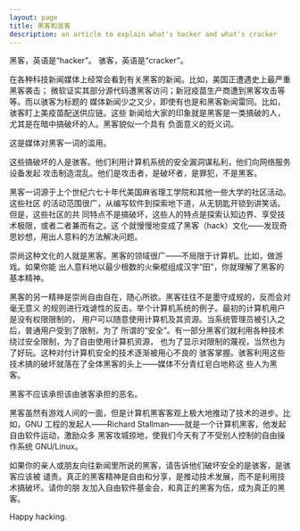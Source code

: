```yaml
---
layout: page
title: 黑客和骇客
description: an article to explain what's hacker and what's cracker
---
```



黑客，英语是“hacker”。
骇客，英语是“cracker”。

在各种科技新闻媒体上经常会看到有关黑客的新闻。比如，美国正遭遇史上最严重黑客袭击；
微软证实其部分源代码遭黑客访问；新冠疫苗生产商遭到黑客攻击等等。而以骇客为标题的
媒体新闻少之又少，即使有也是和黑客新闻雷同。比如，骇客盯上美疫苗配送供应链。这些
新闻给大家的印象就是黑客是一类搞破的人，尤其是在暗中搞破坏的人。黑客貌似一个具有
负面意义的贬义词。

这是媒体对黑客一词的滥用。

这些搞破坏的人是骇客。他们利用计算机系统的安全漏洞谋私利，他们向网络服务设备发起
攻击制造混乱。他们是攻击者，是破坏者，是罪犯，不是黑客。

黑客一词源于上个世纪六七十年代美国麻省理工学院和其他一些大学的社区活动。这些社区
的活动范围很广，从编写软件到探索地下道，从无钥匙开锁到讲笑话。但是，这些社区的共
同特点不是搞破坏，这些人的特点是探索认知边界、享受技术极限，或者二者兼而有之。这
个就慢慢地变成了黑客（hack）文化——发现奇思妙想，用出人意料的方法解决问题。

崇尚这种文化的人就是黑客。黑客的领域很广——不局限于计算机。比如，做游戏。如果你能
出人意料地以最少根数的火柴棍组成汉字“田”，你就理解了黑客的基本精神。

黑客的另一精神是崇尚自由自在，随心所欲。黑客往往不是墨守成规的，反而会对毫无意义
的规则进行戏谑性的反击。举个计算机系统的例子。最初的计算机用户是没有权限限制的，
用户可以随意使用计算机及其资源。当系统管理员被引入之后，普通用户受到了限制，为了
所谓的“安全”。有一部分黑客们就利用各种技术绕过安全限制，为了自由使用计算机资源，
也为了显示对限制的蔑视，当然也为了好玩。这种对付计算机安全的技术逐渐被用心不良的
骇客掌握。骇客利用这些技术搞的破坏就落在了全体黑客的头上——媒体不分青红皂白地称这
些人为黑客。

黑客不应该承担该由骇客承担的恶名。

黑客虽然有游戏人间的一面，但是计算机黑客客观上极大地推动了技术的进步。比如，GNU
工程的发起人——Richard Stallman——就是一个计算机黑客，他发起自由软件运动，激励众多
黑客攻城掠地，使我们今天有了不受别人控制的自由操作系统 GNU/Linux。

如果你的亲人或朋友向往新闻里所说的黑客，请告诉他们破坏安全的是骇客，是骇客应该被
谴责。真正的黑客精神是自由和分享，是推动技术发展，而不是利用技术搞破坏。请你的朋
友加入自由软件基金会，和真正的黑客为伍，成为真正的黑客。

Happy hacking.
